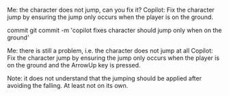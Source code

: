 Me: the character does not jump, can you fix it?
Copilot: Fix the character jump by ensuring the jump only occurs when the player is on the ground.

commit
git commit -m 'copilot fixes character should jump only when on the ground'

Me: there is still a problem, i.e. the character does not jump at all
Copilot: Fix the character jump by ensuring the jump only occurs when the player is on the ground and the ArrowUp key is pressed.

Note: it does not understand that the jumping should be applied after avoiding the falling. At least not on its own.
